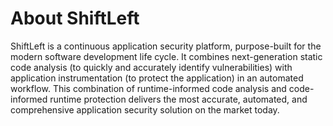 # About ShiftLeft

ShiftLeft is a continuous application security platform, purpose-built for the modern software development life cycle. It combines next-generation static code analysis (to quickly and accurately identify vulnerabilities) with application instrumentation (to protect the application) in an automated workflow. This combination of runtime-informed code analysis and code-informed runtime protection delivers the most accurate, automated, and comprehensive application security solution on the market today.

